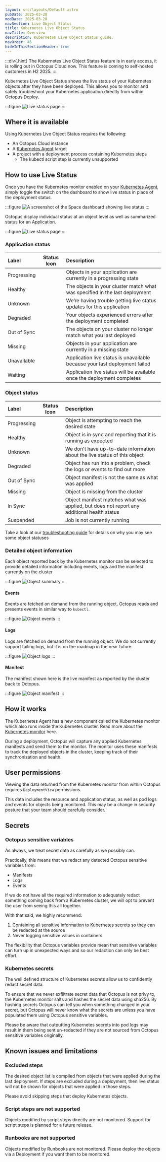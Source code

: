 ```yaml
---
layout: src/layouts/Default.astro
pubDate: 2025-03-28
modDate: 2025-03-28
navSection: Live Object Status
title: Kubernetes Live Object Status
navTitle: Overview
description: Kubernetes Live Object Status guide.
navOrder: 45
hideInThisSectionHeader: true
---
```


:::div{.hint}
The Kubernetes Live Object Status feature is in early access, it is rolling out in Octopus Cloud now. This feature is coming to self-hosted customers in H2 2025.
:::

Kubernetes Live Object Status shows the live status of your Kubernetes objects after they have been deployed. This allows you to monitor and safely troubleshoot your Kubernetes application directly from within Octopus Deploy.

:::figure
![Live status page](/docs/kubernetes/live-object-status/live-status-page.png)
:::

## Where it is available

Using Kubernetes Live Object Status requires the following:

- An Octopus Cloud instance
- A [Kubernetes Agent](/docs/kubernetes/targets/kubernetes-agent) target
- A project with a deployment process containing Kubernetes steps
  - The kubectl script step is currently unsupported

## How to use Live Status

Once you have the Kubernetes monitor enabled on your [Kubernetes Agent](/docs/kubernetes/targets/kubernetes-agent), simply toggle the switch on the dashboard to show live status in place of the deployment status.

:::figure
![A screenshot of the Space dashboard showing live status](/docs/kubernetes/live-object-status/live-status-space-dashboard.png)
:::

Octopus display individual status at an object level as well as summarized status for an Application.

:::figure
![Live status page](/docs/kubernetes/live-object-status/live-status-page.png)
:::

### Application status

| Label       |                    Status Icon                     | Description                                                                 |
| :---------- | :------------------------------------------------: | :-------------------------------------------------------------------------- |
| Progressing |   <i class="fa-solid fa-circle-notch blue"></i>    | Objects in your application are currently in a progressing state            |
| Healthy     |      <i class="fa-solid fa-heart green"></i>       | The objects in your cluster match what was specified in the last deployment |
| Unknown     |     <i class="fa-solid fa-question grey"></i>      | We’re having trouble getting live status updates for this application       |
| Degraded    |    <i class="fa-solid fa-heart-crack red"></i>     | Your objects experienced errors after the deployment completed              |
| Out of Sync |    <i class="fa-solid fa-arrow-up orange"></i>     | The objects on your cluster no longer match what you last deployed          |
| Missing     |       <i class="fa-solid fa-ghost grey"></i>       | Objects in your application are currently in a missing state                |
| Unavailable | <i class="fa-solid fa-circle-exclamation red"></i> | Application live status is unavailable because your last deployment failed  |
| Waiting     |     <i class="fa-solid fa-hourglass blue"></i>     | Application live status will be available once the deployment completes     |

### Object status

| Label       |                  Status Icon                  | Description                                                                                |
| :---------- | :-------------------------------------------: | :----------------------------------------------------------------------------------------- |
| Progressing | <i class="fa-solid fa-circle-notch blue"></i> | Object is attempting to reach the desired state                                            |
| Healthy     |    <i class="fa-solid fa-heart green"></i>    | Object is in sync and reporting that it is running as expected                             |
| Unknown     |   <i class="fa-solid fa-question grey"></i>   | We don't have up-to-date information about the live status of this object                  |
| Degraded    |  <i class="fa-solid fa-heart-crack red"></i>  | Object has run into a problem, check the logs or events to find out more                   |
| Out of Sync |  <i class="fa-solid fa-arrow-up orange"></i>  | Object manifest is not the same as what was applied                                        |
| Missing     |    <i class="fa-solid fa-ghost grey"></i>     | Object is missing from the cluster                                                         |
| In Sync     |    <i class="fa-solid fa-check green"></i>    | Object manifest matches what was applied, but does not report any additional health status |
| Suspended   |    <i class="fa-solid fa-pause grey"></i>     | Job is not currently running                                                               |

Take a look at our [troubleshooting guide](/docs/kubernetes/live-object-status/troubleshooting) for details on why you may see some object statuses

### Detailed object information

Each object reported back by the Kubernetes monitor can be selected to provide detailed information including events, logs and the manifest currently on the cluster

:::figure
![Object summary](/docs/kubernetes/live-object-status/live-status-drawer-summary.png)
:::

#### Events

Events are fetched on demand from the running object. Octopus reads and presents events in similar way to `kubectl`.

:::figure
![Object events](/docs/kubernetes/live-object-status/live-status-drawer-events.png)
:::

#### Logs

Logs are fetched on demand from the running object. We do not currently support tailing logs, but it is on the roadmap in the near future.

:::figure
![Object logs](/docs/kubernetes/live-object-status/live-status-drawer-logs.png)
:::

#### Manifest

The manifest shown here is the live manifest as reported by the cluster back to Octopus.

:::figure
![Object manifest](/docs/kubernetes/live-object-status/live-status-drawer-manifest.png)
:::

## How it works

The Kubernetes Agent has a new component called the Kubernetes monitor which also runs inside the Kubernetes cluster. Read more about the [Kubernetes monitor](/docs/kubernetes/targets/kubernetes-agent/kubernetes-monitor) here.

During a deployment, Octopus will capture any applied Kubernetes manifests and send them to the monitor. The monitor uses these manifests to track the deployed objects in the cluster, keeping track of their synchronization and health.

## User permissions

Viewing the data returned from the Kubernetes monitor from within Octopus requires `DeploymentView` permissions.

This data includes the resource and application status, as well as pod logs and events for objects being monitored. This may be a change in security posture that your team should carefully consider.

## Secrets

### Octopus sensitive variables

As always, we treat secret data as carefully as we possibly can.

Practically, this means that we redact any detected Octopus sensitive variables from:

- Manifests
- Logs
- Events

If we do not have all the required information to adequately redact something coming back from a Kubernetes cluster, we will opt to prevent the user from seeing this all together.

With that said, we highly recommend:

1. Containing all sensitive information to Kubernetes secrets so they can be redacted at the source
2. Never logging sensitive values in containers
  
The flexibility that Octopus variables provide mean that sensitive variables can turn up in unexpected ways and so our redaction can only be best effort.

### Kubernetes secrets

The well defined structure of Kubernetes secrets allow us to confidently redact secret data.

To ensure that we never exfiltrate secret data that Octopus is not privy to, the Kubernetes monitor salts and hashes the secret data using sha256. By hashing secrets Octopus can tell you when something changed in your secret, but Octopus will never know what the secrets are unless you have populated them using Octopus sensitive variables.

Please be aware that outputting Kubernetes secrets into pod logs may result in them being sent un-redacted if they are not sourced from Octopus sensitive variables originally.

## Known issues and limitations

### Excluded steps

The desired object list is compiled from objects that were applied during the last deployment. If steps are excluded during a deployment, then live status will not be shown for objects that were applied in those steps.

Please avoid skipping steps that deploy Kubernetes objects.

### Script steps are not supported

Objects modified by script steps directly are not monitored. Support for script steps is planned for a future release.

### Runbooks are not supported

Objects modified by Runbooks are not monitored. Please deploy the objects via a Deployment if you want them to be monitored.
